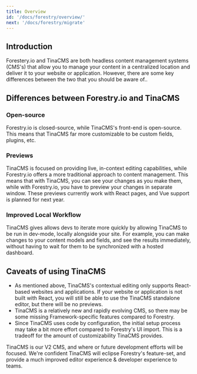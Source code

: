 ```yaml
---
title: Overview
id: '/docs/forestry/overview/'
next: '/docs/forestry/migrate'
---
```


## Introduction

Forestery.io and TinaCMS are both headless content management systems (CMS's) that allow you to manage your content in a centralized location and deliver it to your website or application. However, there are some key differences between the two that you should be aware of..

## Differences between Forestry.io and TinaCMS

### Open-source

Forestry.io is closed-source, while TinaCMS's front-end is open-source. This means that TinaCMS far more customizable to be custom fields, plugins, etc.

### Previews

TinaCMS is focused on providing live, in-context editing capabilities, while Forestry.io offers a more traditional approach to content management. This means that with TinaCMS, you can see your changes as you make them, while with Forestry.io, you have to preview your changes in separate window. These previews currently work with React pages, and Vue support is planned for next year.

### Improved Local Workflow

TinaCMS gives allows devs to iterate more quickly by allowing TinaCMS to be run in dev-mode, locally alongside your site. For example, you can make changes to your content models and fields, and see the results immediately, without having to wait for them to be synchronized with a hosted dashboard.

## Caveats of using TinaCMS

- As mentioned above, TinaCMS's contextual editing only supports React-based websites and applications. If your website or application is not built with React, you will still be able to use the TinaCMS standalone editor, but there will be no previews.
- TinaCMS is a relatively new and rapidly evolving CMS, so there may be some missing Framework-specific features compared to Forestry.
- Since TinaCMS uses code by configuration, the initial setup process may take a bit more effort compared to Forestry's UI import. This is a tradeoff for the amount of customizability TinaCMS provides.

TinaCMS is our V2 CMS, and where or future development efforts will be focused. We're confident TinaCMS will eclipse Forestry's feature-set, and provide a much improved editor experience & developer experience to teams.
